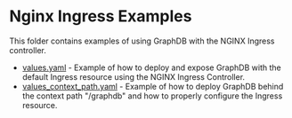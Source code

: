 # Nginx Ingress Examples

This folder contains examples of using GraphDB with the NGINX Ingress controller.

* [values.yaml](values.yaml) - Example of how to deploy and expose GraphDB with the default Ingress resource using the NGINX Ingress Controller.
* [values_context_path.yaml](values_context_path.yaml) - Example of how to deploy GraphDB behind the context path "/graphdb" and how to properly
  configure the Ingress resource.
